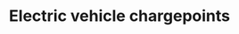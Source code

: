---
schema: default
title: Electric vehicle chargepoints
organization: 'Lewisham council'
notes: Mapped locations (longitudes and latitudes)
resources:
  - name: Electric vehicle chargepoints Mar 2022 (preview)
    url: >-
      https://github.com/lb-lewisham/open-data-lewisham/blob/gh-pages/_datasets/data/lewisham_electric_vehicle_charging_locations.geojson
    format: geojson
  - name: Electric vehicle chargepoints Mar 2022
    url: >-
      https://github.com/lb-lewisham/open-data-lewisham/raw/gh-pages/_datasets/data/lewisham_electric_vehicle_charging_locations.geojson
    format: geojson
license: 'https://www.nationalarchives.gov.uk/doc/open-government-licence/version/3/'
category:
  - Economy
maintainer: 'Lewisham insight'
maintainer_email: insight-and-delivery@lewisham.gov.uk
---